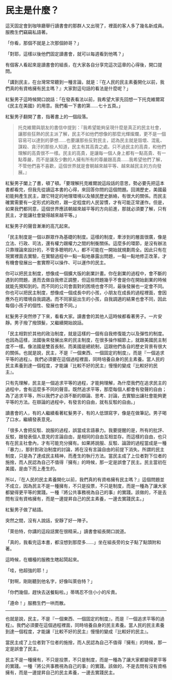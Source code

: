 # 民主是什麼？

這天固定會到咖啡廳舉行讀書會的那群人又出現了，裡面的客人多了幾名新成員。服務生們竊竊私語著。

「你看，那個不就是上次那個帥哥？」

「對耶，這樣以後他們固定讀書會，就可以每週看到他嗎？」

有個客人看起來是讀書會的組長，在大家各自分享完這次這章的心得後，開口提問。

「講到民主，在台灣常常聽到一種言論，就是：『在人民的民主素養開化以前，我們真的有資格擁有民主嗎？』大家對這句話的看法是什麼呢？」

紅髮男子這時候開口說話：「在發表看法以前，我希望大家先回想一下托克維爾寫《民主在美國》的用意。我們看一下書的第……七十五頁。」

紅髮男子翻開了書，指著書上的一個段落。

> 托克維爾與朋友的書信中提到：『我希望能夠呈現什麼是真正的民主社會，讓那些狂熱的民主派了解，民主不如他們想像的那麼光輝燦爛，更不是一個容易可以達到的夢想……也要讓那些反對民主，認為民主就是毀壞、混亂、謀殺、貪汙的那些人知道，民主有其高貴之處。只不過民主的高貴，和他們理解的高貴很不一樣。民主的高貴，是讓每一個人身上都有一點高貴、有一點尊嚴，而不是讓及少數的人擁有所有的尊嚴跟高貴……我希望他們了解，不管他們喜不喜歡，這個世界就是會朝越來越平等、越來越民主的方向發展。』

紅髮男子闔上了書，頓了頓。「要理解托克維爾說這段話的意思，勢必要先把這本書都看完，但我先從讀這本書的心得，來回答你問的這個問題。回溯歷史，美國最初能夠產生民主，跟它特定的地理環境以及殖民歷史脈絡，有很大的關係。而民主確實需要有一定形式的政府，跟一定程度的人民習慣，才有可能正常運作。但是，如果我們都同意，這個世界應該朝越來越平等的方向前進，那就必須要了解，只有民主，才能讓社會變得越來越平等。」

紅髮男子的聲音漸漸的高亢起來。

「民主制度是一個以群眾作為基礎的制度。這樣的制度，牽涉到的層面很廣，像是立法、行政、司法，還有權力跟權力之間的制衡關係。這麼多的環節，是沒有辦法只靠理論來設計的，不管多聰明的人，都不可能在一開始就規劃周全。因此只有在現實裡面去實驗，在實驗過程中一點一點地暴露出問題，一點一點地修正改革，才有機會發展出一套實際可以操作、可以運作的民主。

你可以把民主制度，想像成一個擴大版的創業計畫。你在創業的過程中，會不斷的遇到的問題，進而去做自我修正調整，但這些問題幾乎不會是你在開始創業的時候就能先預知到的。而不同的公司會面對的困境也會不同，最後發展也一定會不同。你也可以把民主制度，想像成一個成長中的小孩，小朋友在成長的過程裡面，會因應外在的環境自我調適。而不同家庭出生的小孩，自我調適的結果也會不同，因此每個小孩子的個性、發展也會不同。」

紅髮男子突然停了下來，看看大家。讀書會的其他人這時候都看著男子。一片安靜。男子撥了撥頭髮，又繼續開始說話。

「民主相對於其他的政治制度，就是這樣的一個有自我修復能力以及彈性的制度。也因為這樣，法國後來發展出來的民主制度，在很多操作細節上，就跟美國民主制度不一樣。像法國是雙首長制，而美國是總統制，這跟他們各自的歷史背景有很大的關係。也就是說，民主，不是『一個東西、一個固定的制度』，而是『一個追求平等的過程』。我們必須要在這個過程裡面，同時培養自身的民主素養。當人民的民主素養到達一個程度，才能讓『比較不好的民主』慢慢的變成『比較好的民主』。

只有先理解，民主是一個追求平等的過程，才能夠理解，為什麼我們在追求民主的過程中，會有這麼多不同的聲音。既然追求平等，那麼每個人都會有發聲的自由；為了追求平等，所以我們才必須不斷的辯論、思考、討論，去實驗出讓社會能夠更平等的方法。在辯論的過程中，有發言的自由，就有反駁的自由。」

讀書會的人，有的人繼續看著紅髮男子，有的人低頭寫字，像是在做筆記。男子喝了口水，繼續發表意見。

「很多人會把反駁、說服的過程，誤當成言語暴力。我要提醒的是，所有的批評、反駁，跟發表個人意見的言論自由，是相同的自由互相並存。而這樣的自由，也只有在民主社會內，才有可能充分擁有。如果將說服、反駁、論證的過程當成是一種『暴力』，那針對政治制度的討論，將在沒有言論自由的前提下消失。所謂的民主制度，只是為了達成民主精神，而產生的執行方法。當民主成了上位者對下位者的施捨，而人民認為自己不值得『擁有』的時候，那一定是誤會了民主。民主當初在美國，是由下而上產生的。

所以，『在人民的民主素養開化以前，我們真的有資格擁有民主嗎？』這個問題並不成立，因為民主不是一種擁有，不只是投票，不只是制度，而是一種為了讓大家都變得更平等的實踐。一種『將公共事務視為自己的事』的實踐。該做的，不是去問有沒有資格擁有，而是一邊提昇自己的民主素養，一邊去實踐民主。」

紅髮男子做了結語。

突然之間，沒有人說話，安靜了好一陣子。

「萊伯特，你講的這段話實在很精采。」讀書會組長開口說道。

「真的，我看完這本書，都沒想到那麼多……」坐在組長旁的女子點了點頭附和著。

這時候，在櫃檯的服務生瞎起鬨起來。

「哇，他超強的耶！」

「對啊，剛剛聽到他名字，好像叫萊伯特？」

「你們幾個，趕快去送餐點啦。」蒂瑪忍不住小小的斥責。

「遵命！」服務生們一哄而散。

-----

也就是說，民主，不是『一個東西、一個固定的制度』，而是『一個追求平等的過程』。我們必須要在這個過程裡面，同時培養自身的民主素養。當人民的民主素養到達一個程度，才能讓『比較不好的民主』慢慢的變成『比較好的民主』。

當民主成了上位者對下位者的施捨，而人民認為自己不值得『擁有』的時候，那一定是誤會了民主。

民主不是一種擁有，不只是投票，不只是制度，而是一種為了讓大家都變得更平等的實踐。一種『將公共事務視為自己的事』的實踐。該做的，不是去問有沒有資格擁有，而是一邊提昇自己的民主素養，一邊去實踐民主。
